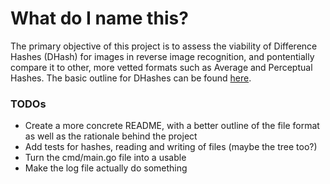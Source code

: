# What do I name this?

The primary objective of this project is to assess the viability of Difference Hashes (DHash) for images in reverse image recognition, and pontentially compare it to other, more vetted formats such as Average and Perceptual Hashes. The basic outline for DHashes can be found [here](http://www.hackerfactor.com/blog/?/archives/529-Kind-of-Like-That.html).


### TODOs
- Create a more concrete README, with a better outline of the file format as well as the rationale behind the project
- Add tests for hashes, reading and writing of files (maybe the tree too?)
- Turn the cmd/main.go file into a usable
- Make the log file actually do something

